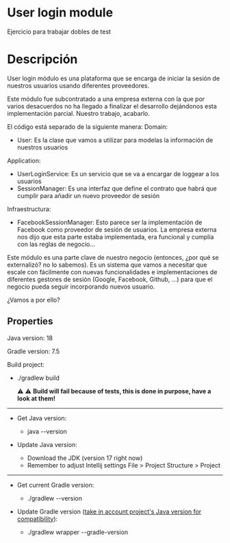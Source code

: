 # User login module

Ejercicio para trabajar dobles de test

# Descripción

User login módulo es una plataforma que se encarga de iniciar la sesión de nuestros usuarios
usando diferentes proveedores.

Este módulo fue subcontratado a una empresa externa con la que por varios desacuerdos no ha llegado a finalizar
el desarrollo dejándonos esta implementación parcial. Nuestro trabajo, acabarlo.

El código está separado de la siguiente manera:
Domain:
- User: Es la clase que vamos a utilizar para modelas la información de nuestros usuarios

Application:
- UserLoginService: Es un servicio que se va a encargar de loggear a los usuarios
- SessionManager: Es una interfaz que define el contrato que habrá que cumplir para añadir un nuevo proveedor de sesión

Infraestructura:
- FacebookSessionManager: Esto parece ser la implementación de Facebook como proveedor de sesión de usuarios. La 
empresa externa nos dijo que esta parte estaba implementada, era funcional y cumplía con las reglas de negocio...

Este módulo es una parte clave de nuestro negocio (entonces, ¿por qué se externalizó? no lo sabemos). Es un sistema
que vamos a necesitar que escale con fácilmente con nuevas funcionalidades e implementaciones de diferentes gestores
de sesión (Google, Facebook, Github, ...) para que el negocio pueda seguir incorporando nuevos usuario.

¿Vamos a por ello?


## Properties

Java version: 18

Gradle version: 7.5

Build project:
- ./gradlew build

  :warning: :warning: **Build will fail because of tests, this is done in purpose, have a look at them!**  

---

- Get Java version:
  - java --version

- Update Java version:
  - Download the JDK (version 17 right now)
  - Remember to adjust Intellij settings File > Project Structure > Project

---

- Get current Gradle version:
    - ./gradlew --version
    
- Update Gradle version ([take in account project's Java version for compatibility](https://docs.gradle.org/current/userguide/compatibility.html)):
    - ./gradlew wrapper --gradle-version <gradle-version>